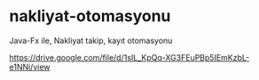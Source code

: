 # nakliyat-otomasyonu
Java-Fx ile,
Nakliyat takip, kayıt otomasyonu



https://drive.google.com/file/d/1sIL_KpQq-XG3FEuPBp5IEmKzbL-e1NNi/view
